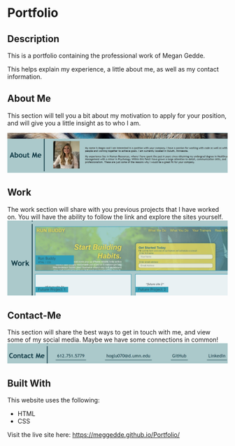 # Portfolio

## Description
This is a portfolio containing the professional work of Megan Gedde. 

This helps explain my experience, a little about me, as well as my contact information. 

## About Me
This section will tell you a bit about my motivation to apply for your position, and will give you a little insight as to who I am.

![about-me section screenshot](assets/about-me.jpg)

## Work
The work section will share with you previous projects that I have worked on. You will have the ability to follow the link and explore the sites yourself.
![work section screenshot](assets/work.jpg)

## Contact-Me
This section will share the best ways to get in touch with me, and view some of my social media. Maybe we have some connections in common!
![contact me screenshot](assets/contact-me.jpg)

## Built With
This website uses the following:
* HTML
* CSS



Visit the live site here: https://meggedde.github.io/Portfolio/
